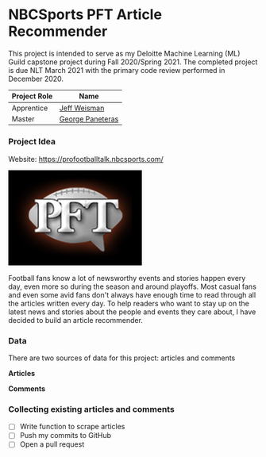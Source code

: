 # NBCSports PFT Article Recommender

This project is intended to serve as my Deloitte Machine Learning (ML) Guild capstone project during Fall 2020/Spring 2021. The completed project is due NLT March 2021 with the primary code review performed in December 2020.

| Project Role  | Name |
| ------------- | ------------- |
| Apprentice  | [Jeff Weisman](https://github.com/jweisman11a)  |
| Master  | [George Paneteras](https://github.com/GPanoptis)  |

### Project Idea

Website: https://profootballtalk.nbcsports.com/

![NBCSport's ProFootballTalk](assets/pft_logo.png)


Football fans know a lot of newsworthy events and stories happen every day, even more so during the season and around playoffs. Most casual fans and even some avid fans don't always have enough time to read through all the articles written every day. To help readers who want to stay up on the latest news and stories about the people and events they care about, I have decided to build an article recommender.

### Data

There are two sources of data for this project: articles and comments

**Articles**

**Comments**


### Collecting existing articles and comments

- [ ] Write function to scrape articles
- [ ] Push my commits to GitHub
- [ ] Open a pull request
